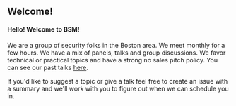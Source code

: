 ## Welcome!
#### Hello! Welcome to BSM!

We are a group of security folks in the Boston area. We meet monthly for a few hours. We have a mix of panels, talks and group discussions. We favor technical or practical topics and have a strong no sales pitch policy. You can see our past talks [here](2018).

If you'd like to suggest a topic or give a talk feel free to create an issue with a summary and we'll work with you to figure out when we can schedule you in.
